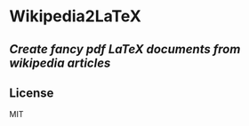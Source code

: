 # Wikipedia2LaTeX
## _Create fancy pdf LaTeX documents from wikipedia articles_


## License

MIT


